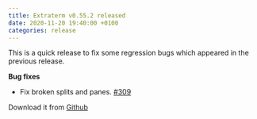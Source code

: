 ```yaml
---
title: Extraterm v0.55.2 released
date: 2020-11-20 19:40:00 +0100
categories: release
---
```


This is a quick release to fix some regression bugs which appeared in the previous release.

**Bug fixes**

* Fix broken splits and panes. [#309](https://github.com/sedwards2009/extraterm/issues/309)

Download it from [Github](https://github.com/sedwards2009/extraterm/releases/tag/v0.55.2)

